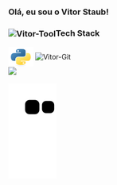 ### Olá, eu sou o Vitor Staub!
<h3><img align="center" alt="Vitor-Tool" height="30" width="40" src="https://openmoji.org/data/color/svg/1F6E0.svg">Tech Stack</h3>
<div>
  
  <img align="center" alt="Vitor-Python" height="40" width="50" src="https://raw.githubusercontent.com/devicons/devicon/master/icons/python/python-original.svg">
  <img align="center" alt="Vitor-Git" height="40" width="50" src="https://cdn.jsdelivr.net/gh/devicons/devicon/icons/git/git-original.svg">
<div/>
 
<div>
  <a href="https://www.linkedin.com/in/vitor-hugo-staub-29b977207" target="_blank"><img src="https://img.shields.io/badge/-LinkedIn-%230077B5?style=for-the-badge&logo=linkedin&logoColor=white" target="_blank"></a> 
  
  ![Snake animation](https://github.com/vitorstaub/vitorstaub/blob/output/github-contribution-grid-snake.svg)
  
</div>
